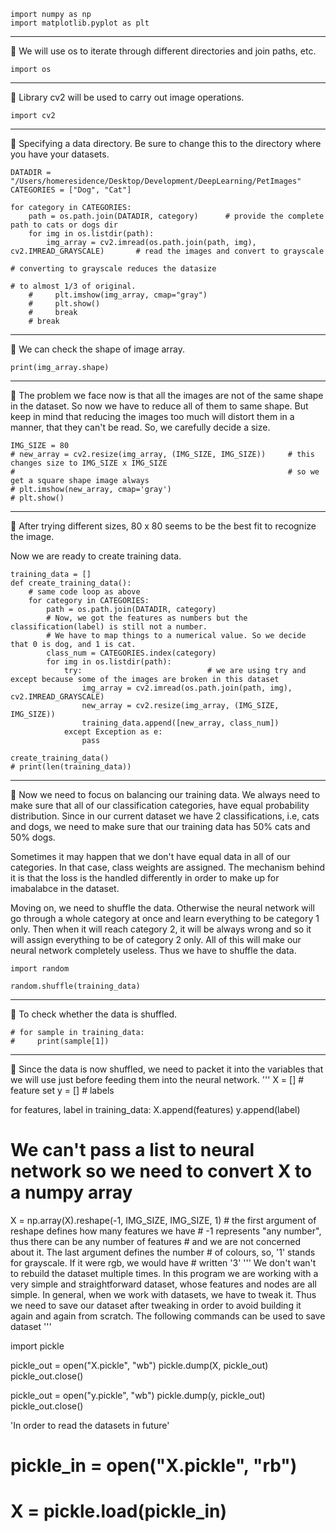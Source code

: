    import numpy as np
    import matplotlib.pyplot as plt

***
💢 We will use os to iterate through different directories and join paths, etc.
    
    import os

***
💢 Library cv2 will be used to carry out image operations.

    import cv2

***
💢 Specifying a data directory. Be sure to change this to the directory where you have your datasets.

    DATADIR = "/Users/homeresidence/Desktop/Development/DeepLearning/PetImages"
    CATEGORIES = ["Dog", "Cat"]

    for category in CATEGORIES:
        path = os.path.join(DATADIR, category)      # provide the complete path to cats or dogs dir
        for img in os.listdir(path):
            img_array = cv2.imread(os.path.join(path, img), cv2.IMREAD_GRAYSCALE)       # read the images and convert to grayscale 
                                                                                    # converting to grayscale reduces the datasize 
                                                                                    # to almost 1/3 of original. 
        #     plt.imshow(img_array, cmap="gray")
        #     plt.show()
        #     break
        # break

***
💢 We can check the shape of image array.

    print(img_array.shape)      

***
💢 The problem we face now is that all the images are not of the same shape in the dataset. So now we have to reduce all of them to 
same shape. But keep in mind that reducing the images too much will distort them in a manner, that they can't be read. So, we 
carefully decide a size.


    IMG_SIZE = 80
    # new_array = cv2.resize(img_array, (IMG_SIZE, IMG_SIZE))     # this changes size to IMG_SIZE x IMG_SIZE
    #                                                             # so we get a square shape image always
    # plt.imshow(new_array, cmap='gray')
    # plt.show()

***
💢 After trying different sizes, 80 x 80 seems to be the best fit to recognize the image.

Now we are ready to create training data.

    training_data = []
    def create_training_data():
        # same code loop as above 
        for category in CATEGORIES:
            path = os.path.join(DATADIR, category)
            # Now, we got the features as numbers but the classification(label) is still not a number. 
            # We have to map things to a numerical value. So we decide that 0 is dog, and 1 is cat. 
            class_num = CATEGORIES.index(category)
            for img in os.listdir(path):
                try:                            # we are using try and except because some of the images are broken in this dataset 
                    img_array = cv2.imread(os.path.join(path, img), cv2.IMREAD_GRAYSCALE)
                    new_array = cv2.resize(img_array, (IMG_SIZE, IMG_SIZE))
                    training_data.append([new_array, class_num])
                except Exception as e:
                    pass

    create_training_data()
    # print(len(training_data))

***
💢 Now we need to focus on balancing our training data. We always need to make sure that all of our classification 
categories, have equal probability distribution. Since in our current dataset we have 2 classifications, i.e, 
cats and dogs, we need to make sure that our training data has 50% cats and 50% dogs. 

Sometimes it may happen that we don't have equal data in all of our categories. In that case, class weights are 
assigned. The mechanism behind it is that the loss is the handled differently in order to make up for imabalabce 
in the dataset.

Moving on, we need to shuffle the data. Otherwise the neural network will go through a whole category at once 
and learn everything to be category 1 only. Then when it will reach category 2, it will be always wrong and 
so it will assign everything to be of category 2 only. All of this will make our neural network completely 
useless. Thus we have to shuffle the data. 


    import random

    random.shuffle(training_data)

***
💢 To check whether the data is shuffled.
    
    # for sample in training_data:
    #     print(sample[1])

***
💢 Since the data is now shuffled, we need to packet it into the variables 
that we will use just before feeding them into the neural network.
'''
X = []      # feature set
y = []      # labels

for features, label in training_data:
    X.append(features)
    y.append(label)

# We can't pass a list to neural network so we need to convert X to a numpy array
X = np.array(X).reshape(-1, IMG_SIZE, IMG_SIZE, 1)  # the first argument of reshape defines how many features we have 
                                                    # -1 represents "any number", thus there can be any number of features 
                                                    # and we are not concerned about it. The last argument defines the number 
                                                    # of colours, so, '1' stands for grayscale. If it were rgb, we would have 
                                                    # written '3'
'''
We don't wan't to rebuild the dataset multiple times. In this program we are working with a 
very simple and straightforward dataset, whose features and nodes are all simple. In general, 
when we work with datasets, we have to tweak it. Thus we need to save our dataset after tweaking 
in order to avoid building it again and again from scratch. The following commands can be used 
to save dataset
'''

import pickle

pickle_out = open("X.pickle", "wb")
pickle.dump(X, pickle_out)
pickle_out.close()

pickle_out = open("y.pickle", "wb")
pickle.dump(y, pickle_out)
pickle_out.close()


'In order to read the datasets in future'

# pickle_in = open("X.pickle", "rb")
# X = pickle.load(pickle_in)
